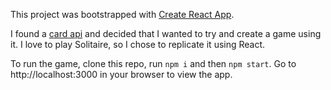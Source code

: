 This project was bootstrapped with [Create React App](https://github.com/facebook/create-react-app).

I found a [card api](https://deckofcardsapi.com) and decided that I wanted to try and create a game using it. I love to play Solitaire, so I chose to replicate it using React.

To run the game, clone this repo, run `npm i` and then `npm start`. Go to http://localhost:3000 in your browser to view the app.
